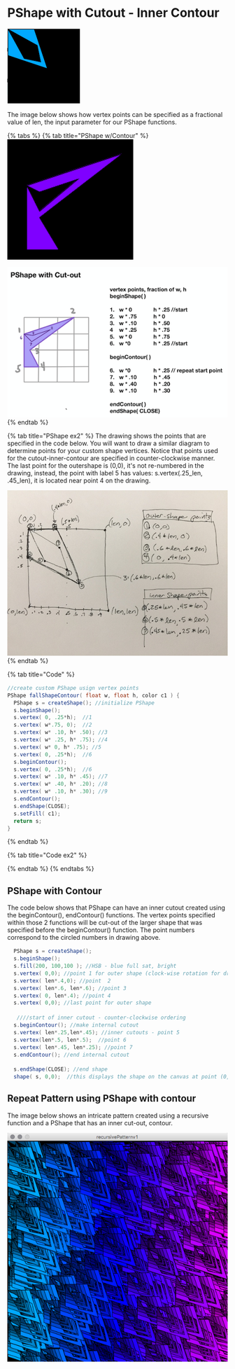 # PShape with Cutout - Inner Contour



![](../.gitbook/assets/screen-shot-2018-09-04-at-12.22.32-pm.png)

The image below shows how vertex points can be specified as a fractional value of len, the input parameter for our PShape functions.

{% tabs %}
{% tab title="PShape w/Contour" %}
![](../.gitbook/assets/screen-shot-2021-03-18-at-2.27.06-pm.png)

![](../.gitbook/assets/screen-shot-2021-03-17-at-3.44.47-pm.png)
{% endtab %}

{% tab title="PShape ex2" %}
The drawing shows the points that are specified in the code below. You will want to draw a similar diagram to determine points for your custom shape vertices. Notice that points used for the cutout-inner-contour are specified in counter-clockwise manner. The last point for the outershape is \(0,0\), it's not re-numbered in the drawing, instead, the point with label 5 has values: s.vertex\(.25_len, .45_len\), it is located near point 4 on the drawing.

![](../.gitbook/assets/img_3079.jpg)
{% endtab %}

{% tab title="Code" %}
```java
//create custom PShape usign vertex points
PShape fallShapeContour( float w, float h, color c1 ) {
  PShape s = createShape(); //initialize PShape
  s.beginShape();
  s.vertex( 0, .25*h);  //1
  s.vertex( w*.75, 0);  //2
  s.vertex( w* .10, h* .50); //3
  s.vertex( w* .25, h* .75); //4
  s.vertex( w* 0, h* .75); //5
  s.vertex( 0, .25*h);  //6
  s.beginContour();
  s.vertex( 0, .25*h);  //6
  s.vertex( w* .10, h* .45); //7
  s.vertex( w* .40, h* .20); //8
  s.vertex( w* .10, h* .30); //9
  s.endContour();
  s.endShape(CLOSE);
  s.setFill( c1);
  return s;
}
```
{% endtab %}

{% tab title="Code ex2" %}

{% endtab %}
{% endtabs %}



## PShape with Contour

The code below shows that PShape can have an inner cutout created using the beginContour\(\), endContour\(\) functions. The vertex points specified within those 2 functions will be cut-out of the larger shape that was specified before the beginContour\(\) function. The point numbers correspond to the circled numbers in drawing above.

```java
  PShape s = createShape();
  s.beginShape();
  s.fill(200, 100,100 ); //HSB - blue full sat, bright
  s.vertex( 0,0); //point 1 for outer shape (clock-wise rotation for drawing points)
  s.vertex( len*.4,0); //point  2
  s.vertex( len*.6, len*.6); //point 3
  s.vertex( 0, len*.4); //point 4
  s.vertex( 0,0); //last point for outer shape

   ////start of inner cutout - counter-clockwise ordering
  s.beginContour(); //make internal cutout 
  s.vertex( len*.25,len*.45); //inner cutouts - point 5
  s.vertex(len*.5, len*.5);  //point 6
  s.vertex( len*.45, len*.25); //point 7
  s.endContour(); //end internal cutout

  s.endShape(CLOSE); //end shape
  shape( s, 0,0);  //this displays the shape on the canvas at point (0,0)
```

## Repeat Pattern using PShape with contour

The image below shows an intricate pattern created using a recursive function and a PShape that has an inner cut-out, contour.

![](../.gitbook/assets/screen-shot-2018-09-04-at-12.17.58-pm.png)

